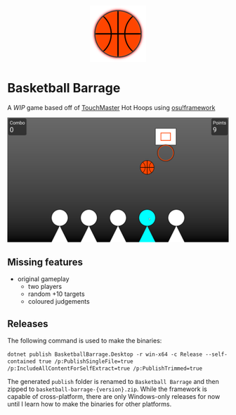 <p align="center">
  <img alt="Game icon" src="assets/icon.png">
</p>

# Basketball Barrage

 A *WIP* game based off of [TouchMaster](https://en.wikipedia.org/wiki/TouchMaster) Hot Hoops using [osu!framework](https://github.com/ppy/osu-framework)

![Gameplay](assets/gameplay.png)

## Missing features

- original gameplay
    - two players
    - random +10 targets
    - coloured judgements

## Releases

The following command is used to make the binaries:

```shell
dotnet publish BasketballBarrage.Desktop -r win-x64 -c Release --self-contained true /p:PublishSingleFile=true /p:IncludeAllContentForSelfExtract=true /p:PublishTrimmed=true
```

The generated `publish` folder is renamed to `Basketball Barrage` and then zipped to `basketball-barrage-{version}.zip`. While the framework is capable of cross-platform, there are only Windows-only releases for now until I learn how to make the binaries for other platforms.
